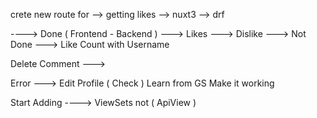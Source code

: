 crete new route for 
    --> getting likes 
            --> nuxt3
            --> drf
            
----> Done ( Frontend - Backend )
    ---> Likes
    ---> Dislike
    --->    Not Done
        ---> Like Count with Username


Delete Comment --->


Error ---> 
        Edit Profile 
            ( Check )
                Learn from GS 
                    Make it working

Start Adding ---->
	ViewSets not ( ApiView )
